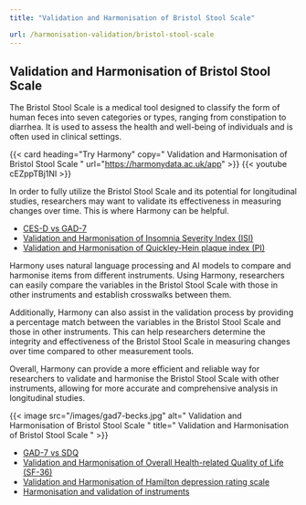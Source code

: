 ```yaml
---
title: "Validation and Harmonisation of Bristol Stool Scale"

url: /harmonisation-validation/bristol-stool-scale
---
```


## Validation and Harmonisation of Bristol Stool Scale

The Bristol Stool Scale is a medical tool designed to classify the form of human feces into seven categories or types, ranging from constipation to diarrhea. It is used to assess the health and well-being of individuals and is often used in clinical settings.

{{< card heading="Try Harmony" copy=" Validation and Harmonisation of Bristol Stool Scale " url="https://harmonydata.ac.uk/app" >}}
{{< youtube cEZppTBj1NI >}}

In order to fully utilize the Bristol Stool Scale and its potential for longitudinal studies, researchers may want to validate its effectiveness in measuring changes over time. This is where Harmony can be helpful.

* [CES-D vs GAD-7](/ces-d-vs-gad-7)
* [Validation and Harmonisation of Insomnia Severity Index (ISI)](/harmonisation-validation/insomnia-severity-index-isi)
* [Validation and Harmonisation of Quickley-Hein plaque index (PI)](/harmonisation-validation/quickley-hein-plaque-index-pi)

Harmony uses natural language processing and AI models to compare and harmonise items from different instruments. Using Harmony, researchers can easily compare the variables in the Bristol Stool Scale with those in other instruments and establish crosswalks between them.

Additionally, Harmony can also assist in the validation process by providing a percentage match between the variables in the Bristol Stool Scale and those in other instruments. This can help researchers determine the integrity and effectiveness of the Bristol Stool Scale in measuring changes over time compared to other measurement tools.

Overall, Harmony can provide a more efficient and reliable way for researchers to validate and harmonise the Bristol Stool Scale with other instruments, allowing for more accurate and comprehensive analysis in longitudinal studies.


{{< image src="/images/gad7-becks.jpg" alt=" Validation and Harmonisation of Bristol Stool Scale " title=" Validation and Harmonisation of Bristol Stool Scale " >}}









* [GAD-7 vs SDQ](/gad-7-vs-sdq)
* [Validation and Harmonisation of Overall Health-related Quality of Life (SF-36)](/harmonisation-validation/overall-health-related-quality-of-life-sf-36)
* [Validation and Harmonisation of Hamilton depression rating scale](/harmonisation-validation/hamilton-depression-rating-scale)
* [Harmonisation and validation of instruments](/harmonisation-validation/)